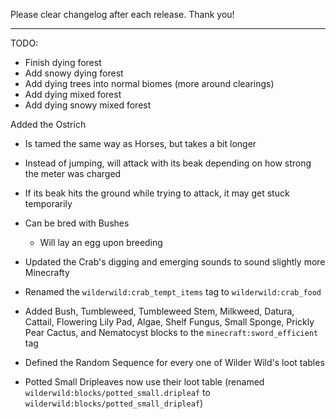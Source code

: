 Please clear changelog after each release.
Thank you!

-----------------
TODO:
- Finish dying forest
- Add snowy dying forest
- Add dying trees into normal biomes (more around clearings)
- Add dying mixed forest
- Add dying snowy mixed forest

Added the Ostrich
- Is tamed the same way as Horses, but takes a bit longer
- Instead of jumping, will attack with its beak depending on how strong the meter was charged
- If its beak hits the ground while trying to attack, it may get stuck temporarily
- Can be bred with Bushes
    - Will lay an egg upon breeding

- Updated the Crab's digging and emerging sounds to sound slightly more Minecrafty
- Renamed the `wilderwild:crab_tempt_items` tag to `wilderwild:crab_food`
- Added Bush, Tumbleweed, Tumbleweed Stem, Milkweed, Datura, Cattail, Flowering Lily Pad, Algae, Shelf Fungus, Small Sponge, Prickly Pear Cactus, and Nematocyst blocks to the `minecraft:sword_efficient` tag
- Defined the Random Sequence for every one of Wilder Wild's loot tables
- Potted Small Dripleaves now use their loot table (renamed `wilderwild:blocks/potted_small.dripleaf` to `wilderwild:blocks/potted_small_dripleaf`)
